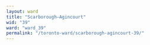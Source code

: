 ```yaml
---
layout: ward
title: "Scarborough—Agincourt"
wid: "39"
ward: "ward_39"
permalink: "/toronto-ward/scarborough-agincourt-39/"
---
```

